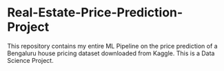 # Real-Estate-Price-Prediction-Project
This repository contains my entire ML Pipeline on the price prediction of a Bengaluru house pricing dataset downloaded from Kaggle. This is a Data Science Project.
